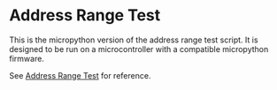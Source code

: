 # Address Range Test

This is the micropython version of the address range test script. It is designed to be run on a microcontroller with a compatible micropython firmware.

See [Address Range Test](https://github.com/Me-Phew/simple485-remastered/blob/main/test_scripts/address_range_test/README.md) for reference.
